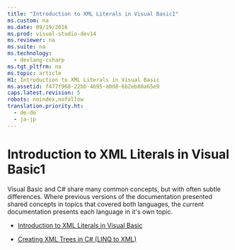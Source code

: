 ```yaml
---
title: "Introduction to XML Literals in Visual Basic1"
ms.custom: na
ms.date: 09/19/2016
ms.prod: visual-studio-dev14
ms.reviewer: na
ms.suite: na
ms.technology: 
  - devlang-csharp
ms.tgt_pltfrm: na
ms.topic: article
H1: Introduction to XML Literals in Visual Basic
ms.assetid: f477f968-22bb-4b95-a0d8-6b2eb80a65e9
caps.latest.revision: 5
robots: noindex,nofollow
translation.priority.ht: 
  - de-de
  - ja-jp
---
```

# Introduction to XML Literals in Visual Basic1
Visual Basic and C# share many common concepts, but with often subtle differences. Where previous versions of the documentation presented shared concepts in topics that covered both languages, the current documentation presents each language in it's own topic.  
  
-   [Introduction to XML Literals in Visual Basic](../Topic/Introduction%20to%20XML%20Literals%20in%20Visual%20Basic2.md)  
  
-   [Creating XML Trees in C# (LINQ to XML)](../Topic/Creating%20XML%20Trees%20in%20C%23%20\(LINQ%20to%20XML\)2.md)